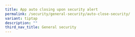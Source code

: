 ```yaml
---
title: App auto closing upon security alert
permalink: /security/general-security/auto-close-security/
variant: tiptap
description: ""
third_nav_title: General security
---
```

